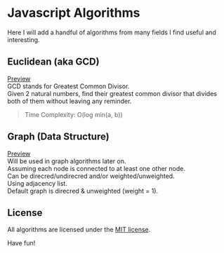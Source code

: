 # Javascript Algorithms

Here I will add a handful of algorithms from many fields I find useful and interesting.

## Euclidean (aka GCD)

[Preview](Euclidean.js)  
GCD stands for Greatest Common Divisor.  
Given 2 natural numbers, find their greatest common divisor that divides both of them without leaving any reminder.

> Time Complexity: O(log min(a, b))

## Graph (Data Structure)

[Preview](Graph.js)  
Will be used in graph algorithms later on.  
Assuming each node is connected to at least one other node.  
Can be direcred/undirecred and/or weighted/unweighted.  
Using adjacency list.  
Default graph is direcred & unweighted (weight = 1).

## License

All algorithms are licensed under the [MIT license](https://opensource.org/licenses/MIT).

Have fun!

